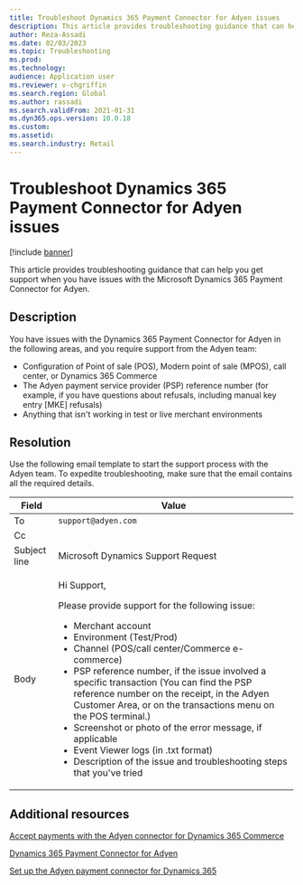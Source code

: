 ```yaml
---
title: Troubleshoot Dynamics 365 Payment Connector for Adyen issues
description: This article provides troubleshooting guidance that can help you get support when you have issues with the Microsoft Dynamics 365 Payment Connector for Adyen.
author: Reza-Assadi
ms.date: 02/03/2023
ms.topic: Troubleshooting
ms.prod: 
ms.technology: 
audience: Application user
ms.reviewer: v-chgriffin
ms.search.region: Global
ms.author: rassadi
ms.search.validFrom: 2021-01-31
ms.dyn365.ops.version: 10.0.18
ms.custom: 
ms.assetid: 
ms.search.industry: Retail
---
```


# Troubleshoot Dynamics 365 Payment Connector for Adyen issues

[!include [banner](../../includes/banner.md)]

This article provides troubleshooting guidance that can help you get support when you have issues with the Microsoft Dynamics 365 Payment Connector for Adyen.

## Description

You have issues with the Dynamics 365 Payment Connector for Adyen in the following areas, and you require support from the Adyen team:

- Configuration of Point of sale (POS), Modern point of sale (MPOS), call center, or Dynamics 365 Commerce
- The Adyen payment service provider (PSP) reference number (for example, if you have questions about refusals, including manual key entry \[MKE\] refusals)
- Anything that isn't working in test or live merchant environments

## Resolution

Use the following email template to start the support process with the Adyen team. To expedite troubleshooting, make sure that the email contains all the required details.

| Field        | Value |
|--------------|-------|
| To           | `support@adyen.com` |
| Cc           | |
| Subject line | Microsoft Dynamics Support Request |
| Body         | <p>Hi Support,</p><p>Please provide support for the following issue:</p><ul><li>Merchant account</li><li>Environment (Test/Prod)</li><li>Channel (POS/call center/Commerce e-commerce)</li><li>PSP reference number, if the issue involved a specific transaction (You can find the PSP reference number on the receipt, in the Adyen Customer Area, or on the transactions menu on the POS terminal.)</li><li>Screenshot or photo of the error message, if applicable</li><li>Event Viewer logs (in .txt format)</li><li>Description of the issue and troubleshooting steps that you've tried</li></ul> |

## Additional resources

[Accept payments with the Adyen connector for Dynamics 365 Commerce](https://www.adyen.com/partners/dynamics-365-commerce)

[Dynamics 365 Payment Connector for Adyen](../dev-itpro/adyen-connector.md)

[Set up the Adyen payment connector for Dynamics 365](https://docs.adyen.com/plugins/microsoft-dynamics)
